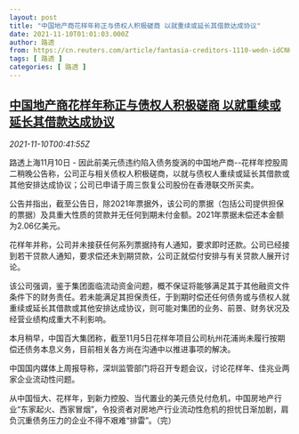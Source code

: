 ```yaml
---
layout: post
title: "中国地产商花样年称正与债权人积极磋商 以就重续或延长其借款达成协议"
date: 2021-11-10T01:01:03.000Z
author: 路透
from: https://cn.reuters.com/article/fantasia-creditors-1110-wedn-idCNKBS2HV01R
tags: [ 路透 ]
categories: [ 路透 ]
---
```

<!--1636506063000-->
[中国地产商花样年称正与债权人积极磋商 以就重续或延长其借款达成协议](https://cn.reuters.com/article/fantasia-creditors-1110-wedn-idCNKBS2HV01R)
------

<div>
<div><i>2021-11-10T00:41:55Z</i></div><p>路透上海11月10日 - 因此前美元债违约陷入债务旋涡的中国地产商--花样年控股周二稍晚公告称，公司正与相关债权人积极磋商，以就与债权人重续或延长其借款或其他安排达成协议；公司已申请于周三恢复公司股份在香港联交所买卖。 </p><p>公告并指出，截至公告日，除2021年票据外，该公司的票据（包括公司提供担保的票据）及具重大性质的贷款并无任何到期未付金额。2021年票据未偿还本金额为2.06亿美元。</p><p>花样年并称，公司并未接获任何系列票据持有人通知，要求即时还款。公司已经接到若干贷款人通知，要求偿还未到期贷款，公司正就偿付安排与有关贷款人展开讨论。</p><p>该公司强调，鉴于集团面临流动资金问题，概不保证将能够满足其于其他融资文件条件下的财务责任。若未能满足其担保责任，于到期时偿还任何债务或与债权人就重续或延长其借款或其他安排达成协议，则可能对集团的业务、前景、财务状况及经营业绩构成重大不利影响。</p><p>本月稍早，中国百大集团称，截至11月5日花样年项目公司杭州花浦尚未履行按期偿还债务本息义务，目前相关各方尚在沟通中以推进事项的解决。</p><p>中国国内媒体上周报导称，深圳监管部门将召开专题会议，讨论花样年、佳兆业两家企业流动性问题。</p><p>从中国恒大、花样年，到新力控股、当代置业的美元债兑付危机，中国房地产行业“东家起火、西家冒烟”，令投资者对房地产行业流动性危机的担忧日渐加剧，肩负沉重债务压力的企业不得不艰难“排雷”。（完） </p>
</div>
